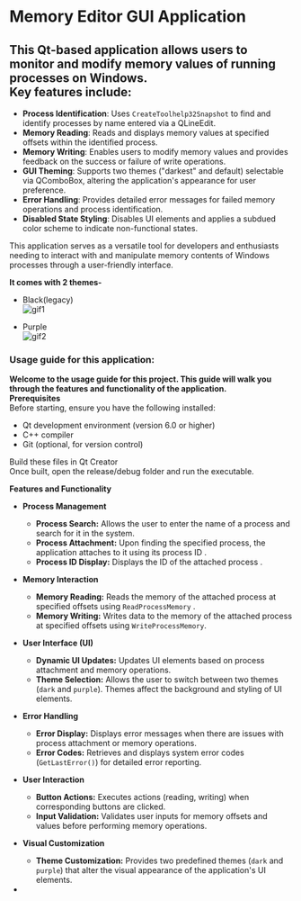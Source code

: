 

# Memory Editor GUI Application

## This Qt-based application allows users to monitor and modify memory values of running processes on Windows.<br> Key features include:

- **Process Identification**: Uses `CreateToolhelp32Snapshot` to find and identify processes by name entered via a QLineEdit.
- **Memory Reading**: Reads and displays memory values at specified offsets within the identified process.
- **Memory Writing**: Enables users to modify memory values and provides feedback on the success or failure of write operations.
- **GUI Theming**: Supports two themes ("darkest" and default) selectable via QComboBox, altering the application's appearance for user preference.
- **Error Handling**: Provides detailed error messages for failed memory operations and process identification.
- **Disabled State Styling**: Disables UI elements and applies a subdued color scheme to indicate non-functional states.

This application serves as a versatile tool for developers and enthusiasts needing to interact with and manipulate memory contents of Windows processes through a user-friendly interface.

**It comes with 2 themes-**

- Black(legacy)<br>
![gif1](https://github.com/AmoghRaina/Read-Write-Process-Memory/assets/116047470/c7eb2dc3-b651-40a1-b98e-29727f996903)

- Purple<br>
![gif2](https://github.com/AmoghRaina/Read-Write-Process-Memory/assets/116047470/bbf29274-fb45-4873-b2ef-63c2c6f5d773)


### Usage guide for this application:
**Welcome to the usage guide for this project. This guide will walk you through the features and functionality of the application.**<br>
**Prerequisites**<br>
Before starting, ensure you have the following installed:<br>
- Qt development environment (version 6.0 or higher)
- C++ compiler 
- Git (optional, for version control)

Build these files in Qt Creator <br>
Once built, open the release/debug folder and run the executable.

**Features and Functionality**
-   **Process Management**
    
    -   **Process Search:** Allows the user to enter the name of a process and search for it in the system.
    -   **Process Attachment:** Upon finding the specified process, the application attaches to it using its process ID .
    -   **Process ID Display:** Displays the ID of the attached process .
-   **Memory Interaction**
    
    -   **Memory Reading:** Reads the memory of the attached process at specified offsets  using `ReadProcessMemory` .
    -   **Memory Writing:** Writes data to the memory of the attached process at specified offsets using `WriteProcessMemory`.
-   **User Interface (UI)**
    
    -   **Dynamic UI Updates:** Updates UI elements based on process attachment and memory operations.
    -   **Theme Selection:** Allows the user to switch between two themes (`dark` and `purple`). Themes affect the background and styling of UI elements.
-   **Error Handling**
    
    -   **Error Display:** Displays error messages when there are issues with process attachment or memory operations.
    -   **Error Codes:** Retrieves and displays system error codes (`GetLastError()`) for detailed error reporting.
-   **User Interaction**
    
    -   **Button Actions:** Executes actions (reading, writing) when corresponding buttons are clicked.
    -   **Input Validation:** Validates user inputs for memory offsets and values before performing memory operations.
-   **Visual Customization**
    
    -   **Theme Customization:** Provides two predefined themes (`dark` and `purple`) that alter the visual appearance of the application's UI elements.
- 
